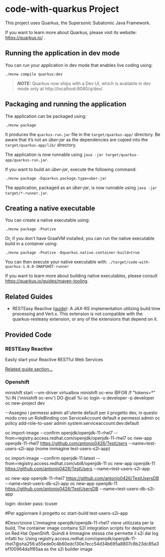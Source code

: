 # code-with-quarkus Project

This project uses Quarkus, the Supersonic Subatomic Java Framework.

If you want to learn more about Quarkus, please visit its website: https://quarkus.io/ .

## Running the application in dev mode

You can run your application in dev mode that enables live coding using:
```shell script
./mvnw compile quarkus:dev
```

> **_NOTE:_**  Quarkus now ships with a Dev UI, which is available in dev mode only at http://localhost:8080/q/dev/.

## Packaging and running the application

The application can be packaged using:
```shell script
./mvnw package
```
It produces the `quarkus-run.jar` file in the `target/quarkus-app/` directory.
Be aware that it’s not an _über-jar_ as the dependencies are copied into the `target/quarkus-app/lib/` directory.

The application is now runnable using `java -jar target/quarkus-app/quarkus-run.jar`.

If you want to build an _über-jar_, execute the following command:
```shell script
./mvnw package -Dquarkus.package.type=uber-jar
```

The application, packaged as an _über-jar_, is now runnable using `java -jar target/*-runner.jar`.

## Creating a native executable

You can create a native executable using: 
```shell script
./mvnw package -Pnative
```

Or, if you don't have GraalVM installed, you can run the native executable build in a container using: 
```shell script
./mvnw package -Pnative -Dquarkus.native.container-build=true
```

You can then execute your native executable with: `./target/code-with-quarkus-1.0.0-SNAPSHOT-runner`

If you want to learn more about building native executables, please consult https://quarkus.io/guides/maven-tooling.

## Related Guides

- RESTEasy Reactive ([guide](https://quarkus.io/guides/resteasy-reactive)): A JAX-RS implementation utilizing build time processing and Vert.x. This extension is not compatible with the quarkus-resteasy extension, or any of the extensions that depend on it.

## Provided Code

### RESTEasy Reactive

Easily start your Reactive RESTful Web Services

[Related guide section...](https://quarkus.io/guides/getting-started-reactive#reactive-jax-rs-resources)



### Openshift

minishift start --vm-driver virtualbox 
minishift oc-env
@FOR /f "tokens=*" %i IN ('minishift oc-env') DO @call %i
oc login -u developer -p developer
oc new-project dev

--Assegno i permessi admin all'utente default per il progetto dev, in questo modo creo un RoleBinding con ServiceAccount default e permessi admin
oc policy add-role-to-user admin system:serviceaccount:dev:default

oc import-image --confirm openjdk/openjdk-11-rhel7 --from=registry.access.redhat.com/openjdk/openjdk-11-rhel7
oc new-app openjdk-11-rhel7 https://github.com/antonio0426/TestUsers --name=test-users-s2i-app (nome immagine test-users-s2i-app)

oc import-image --confirm openjdk-11:latest --from=registry.access.redhat.com/ubi8/openjdk-11
oc new-app openjdk-11 https://github.com/antonio0426/TestUsers --name=test-users-s2i-app 


oc new-app openjdk-11-rhel7 https://github.com/antonio0426/TestUsersDB --name=test-users-db-s2i-app
oc new-app openjdk-11 https://github.com/antonio0426/TestUsersDB --name=test-users-db-s2i-app 

login: docker
pass: tcuser

#Per aggiornare il progetto
oc start-build test-users-s2i-app 

#Descrizione
L'immagine openjdk/openjdk-11-rhel7 viene utilizzata per la build, The container image contains S2I integration scripts 
for deployment on Red Hat OpenShift.
Quindi è limmagine stessa che permette il s2i 
dai log infatti ho:
Using registry.access.redhat.com/openjdk/openjdk-11-rhel7@sha256:a55ede0c4b60edc130e7ecc54d34b695a8807c8b23dc85a3ef100964da1f65aa 
as the s2i builder image




